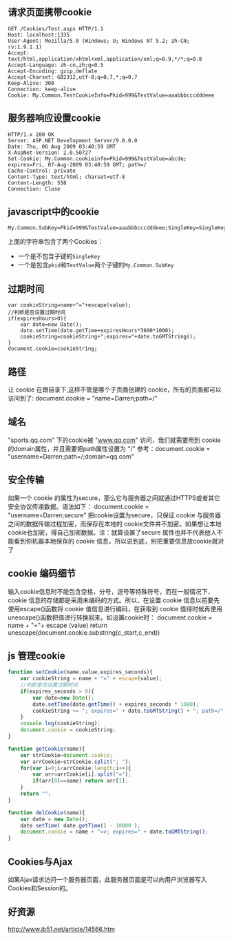 ## 请求页面携带cookie

```http
GET /Cookies/Test.aspx HTTP/1.1
Host: localhost:1335
User-Agent: Mozilla/5.0 (Windows; U; Windows NT 5.2; zh-CN; rv:1.9.1.1)
Accept: text/html,application/xhtml+xml,application/xml;q=0.9,*/*;q=0.8
Accept-Language: zh-cn,zh;q=0.5
Accept-Encoding: gzip,deflate
Accept-Charset: GB2312,utf-8;q=0.7,*;q=0.7
Keep-Alive: 300
Connection: keep-alive
Cookie: My.Common.TestCookieInfo=Pkid=999&TestValue=aaabbbcccdddeee
```

## 服务器响应设置cookie

```http
HTTP/1.x 200 OK
Server: ASP.NET Development Server/9.0.0.0
Date: Thu, 06 Aug 2009 03:40:59 GMT
X-AspNet-Version: 2.0.50727
Set-Cookie: My.Common.cookieinfo=Pkid=999&TestValue=abcde; expires=Fri, 07-Aug-2009 03:40:59 GMT; path=/
Cache-Control: private
Content-Type: text/html; charset=utf-8
Content-Length: 558
Connection: Close
```

## javascript中的cookie

```http
My.Common.SubKey=Pkid=999&TestValue=aaabbbcccdddeee;SingleKey=SingleKeyValue
```

上面的字符串包含了两个Cookies：
- 一个是不包含子键的`SingleKey`
- 一个是包含`pkid`和`TextValue`两个子键的`My.Common.SubKey`

## 过期时间

```
var cookieString=name+"="+escape(value);
//判断是否设置过期时间
if(expiresHours>0){
    var date=new Date();
    date.setTime(date.getTime+expiresHours*3600*1000);
    cookieString=cookieString+";expires="+date.toGMTString();
}
document.cookie=cookieString;
```

## 路径

让 cookie 在跟目录下,这样不管是哪个子页面创建的 cookie，所有的页面都可以访问到了:
document.cookie = "name=Darren;path=/"

## 域名

"sports.qq.com" 下的cookie被 "www.qq.com" 访问，我们就需要用到 cookie 的domain属性，并且需要把path属性设置为 "/"
参考：document.cookie = "username=Darren;path=/;domain=qq.com"

## 安全传输

如果一个 cookie 的属性为secure，那么它与服务器之间就通过HTTPS或者其它安全协议传递数据。语法如下：
document.cookie = "username=Darren;secure"
把cookie设置为secure，只保证 cookie 与服务器之间的数据传输过程加密，而保存在本地的 cookie文件并不加密。如果想让本地cookie也加密，得自己加密数据。注：就算设置了secure 属性也并不代表他人不能看到你机器本地保存的 cookie 信息，所以说到底，别把重要信息放cookie就对了

## cookie 编码细节

输入cookie信息时不能包含空格，分号，逗号等特殊符号，而在一般情况下，cookie 信息的存储都是采用未编码的方式。所以，在设置 cookie 信息以前要先使用escape()函数将 cookie 值信息进行编码，在获取到 cookie 值得时候再使用unescape()函数把值进行转换回来。如设置cookie时：
document.cookie = name + "="+ escape (value)
return unescape(document.cookie.substring(c_start,c_end))

## js 管理cookie

```js
function setCookie(name,value,expires_seconds){
    var cookieString = name + "=" + escape(value);
    //判断是否设置过期时间
    if(expires_seconds > 0){
        var date=new Date();
        date.setTime(date.getTime() + expires_seconds * 1000);
        cookieString += "; expires=" + date.toGMTString() + "; path=/";
    }
    console.log(cookieString);
    document.cookie = cookieString;
}

function getCookie(name){
    var strCookie=document.cookie;
    var arrCookie=strCookie.split("; ");
    for(var i=0;i<arrCookie.length;i++){
        var arr=arrCookie[i].split("=");
        if(arr[0]==name) return arr[1];
    }
    return "";
}

function delCookie(name){
    var date = new Date();
    date.setTime( date.getTime() - 10000 );
    document.cookie = name + "=v; expires=" + date.toGMTString();
}
```

## Cookies与Ajax

如果Ajax请求访问一个服务器页面，此服务器页面是可以向用户浏览器写入Cookies和Session的。

## 好资源

http://www.jb51.net/article/14566.htm
